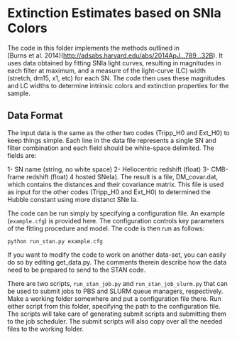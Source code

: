 # Extinction Estimates based on SNIa Colors

The code in this folder implements the methods outlined in  
[Burns et al. 2014)(http://adsabs.harvard.edu/abs/2014ApJ...789...32B).
It uses data obtained by fitting SNIa light curves, resulting in 
magnitudes in each filter at maximum, and a measure of the light-curve (LC)
width (stretch, dm15, x1, etc) for each SN. The code then uses these
magnitudes and LC widths to determine intrinsic colors and extinction
properties for the sample.

## Data Format
The input data is the same as the other two codes (Tripp_H0 and Ext_H0) to
keep things simple. Each line in the data file represents a single SN and filter
combination and each field should be white-space delimited. The fields are:

1- SN name (string, no white space)
2- Heliocentric redshift (float)
3- CMB-frame redshift (float)
4
 hosted SNeIa). The result is a file, DM_covar.dat, which contains the distances and their covariance matrix.
This file is used as input for the other codes (Tripp_H0 and Ext_H0) to determined the Hubble constant using
more distanct SNe Ia.

The code can be run simply by specifying a configuration file. An example (`example.cfg`) is provided here.
The configuration controls key parameters of the fitting procedure and model. The code is then run as
follows:
  
  `python run_stan.py example.cfg`

If you want to modify the code to work on another data-set, you can easily do so by editing get_data.py. The
comments therein describe how the data need to be prepared to send to the STAN code.

There are two scripts, `run_stan_job.py` and `run_stan_job_slurm.py` that can be used to submit jobs to
PBS and SLURM queue managers, respectively. Make a working folder somewhere and put a configuration file there.
Run either script from this folder, specifying the path to the configuration file. The scripts will take
care of generating submit scripts and submitting them to the job scheduler. The submit scripts will also
copy over all the needed files to the working folder.
